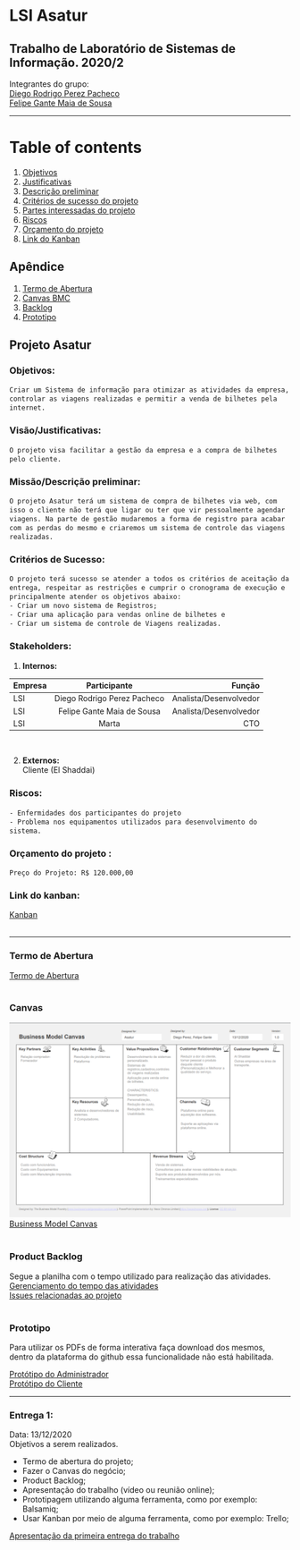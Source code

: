 # LSI Asatur
Trabalho de Laboratório de Sistemas de Informação. 2020/2
---
Integrantes do grupo:<br>
[Diego Rodrigo Perez Pacheco](https://www.linkedin.com/in/diego-rodrigo-perez-pacheco-758760101/)<br>
[Felipe Gante Maia de Sousa](https://www.linkedin.com/in/felipe-gante-maia-de-sousa-bb5485190/)

---

# Table of contents
1. [Objetivos](#objetivos)
2. [Justificativas](#justificativas)
3. [Descrição preliminar](#preliminar)
4. [Critérios de sucesso do projeto](#sucesso)
5. [Partes interessadas do projeto](#interessandos)
6. [Riscos](#riscos)
7. [Orçamento do projeto](#orcamento)
8. [Link do Kanban](#kanban)

## Apêndice
1. [Termo de Abertura](#abertura)
2. [Canvas BMC](#canvas)
3. [Backlog](#backlog)
4. [Prototipo](#prototipo)


## Projeto Asatur

### <b>Objetivos</b>: <a name="objetivos"></a>
    Criar um Sistema de informação para otimizar as atividades da empresa, controlar as viagens realizadas e permitir a venda de bilhetes pela internet.

### <b>Visão/Justificativas</b>: <a name="justificativas"></a>
    O projeto visa facilitar a gestão da empresa e a compra de bilhetes pelo cliente.

### <b>Missão/Descrição preliminar</b>: <a name="preliminar"></a>
    O projeto Asatur terá um sistema de compra de bilhetes via web, com isso o cliente não terá que ligar ou ter que vir pessoalmente agendar viagens. Na parte de gestão mudaremos a forma de registro para acabar com as perdas do mesmo e criaremos um sistema de controle das viagens realizadas.

### <b>Critérios de Sucesso</b>: <a name="sucesso"></a>
    O projeto terá sucesso se atender a todos os critérios de aceitação da entrega, respeitar as restrições e cumprir o cronograma de execução e principalmente atender os objetivos abaixo:
    - Criar um novo sistema de Registros;
    - Criar uma aplicação para vendas online de bilhetes e
    - Criar um sistema de controle de Viagens realizadas.

### <b>Stakeholders</b>:<br> <a name="interessandos"></a>
1. <b> Internos: </b> <br>

Empresa | Participante | Função
:-------|:------------:|------:
LSI | Diego Rodrigo Perez Pacheco | Analista/Desenvolvedor
LSI | Felipe Gante Maia de Sousa |Analista/Desenvolvedor
LSI | Marta | CTO

<br>

2. <b>Externos: </b> <br>
Cliente (El Shaddai)

### <b>Riscos</b>: <a name="riscos"></a>

    - Enfermidades dos participantes do projeto
    - Problema nos equipamentos utilizados para desenvolvimento do sistema.


### <b>Orçamento do projeto </b>: <a name="orcamento"></a>

    Preço do Projeto: R$ 120.000,00

### <b>Link do kanban</b>: <a name="kanban"></a>
[Kanban](https://github.com/Diegorpp/SLI_Project/projects/1)
<br><br>

---

### Termo de Abertura <a name="abertura"></a>
[Termo de Abertura](https://drive.google.com/file/d/19qzwzdCHetw09FWie09dRQ1c3oq_qk2B/view?usp=sharing)
<br><br>

### Canvas <a name="canvas"></a>
![imagem](images/BMC.png) <br>
[Business Model Canvas](https://drive.google.com/file/d/15vdEhjcjtCfVnrXo-b4ZOrD2R4Ravghv/view?usp=sharing)
<br><br>

### Product Backlog <a name="backlog"></a>
Segue a planilha com o tempo utilizado para realização das atividades. <br>
[Gerenciamento do tempo das atividades](https://docs.google.com/spreadsheets/d/1S-XMt6AnhDgEYh_sVSNM7tQE1HcXYvMCAWFBtgd8L8o/edit?usp=sharing) <br>
[Issues relacionadas ao projeto](https://github.com/Diegorpp/SLI_Project/issues)
<br><br>

### Prototipo <a name="prototipo"></a>
Para utilizar os PDFs de forma interativa faça download dos mesmos, dentro da plataforma do github essa funcionalidade não está habilitada.

[Protótipo do Administrador](https://github.com/Diegorpp/SLI_Project/blob/main/Protipo/Mobile-adiministrator%20assatur.pdf) <br>
[Protótipo do Cliente](https://github.com/Diegorpp/SLI_Project/blob/main/Protipo/Mobile-cliente%20assatur.pdf)

---

### Entrega 1: <a name="preliminar"></a>
Data: 13/12/2020 <br>
Objetivos a serem realizados.

* Termo de abertura do projeto;
* Fazer o Canvas do negócio;
* Product Backlog;
* Apresentação do trabalho (vídeo ou reunião online);
* Prototipagem utilizando alguma ferramenta, como por exemplo: Balsamiq;
* Usar Kanban por meio de alguma ferramenta, como por exemplo: Trello;

[Apresentação da primeira entrega do trabalho](https://youtu.be/bMeAvu5CQUM)